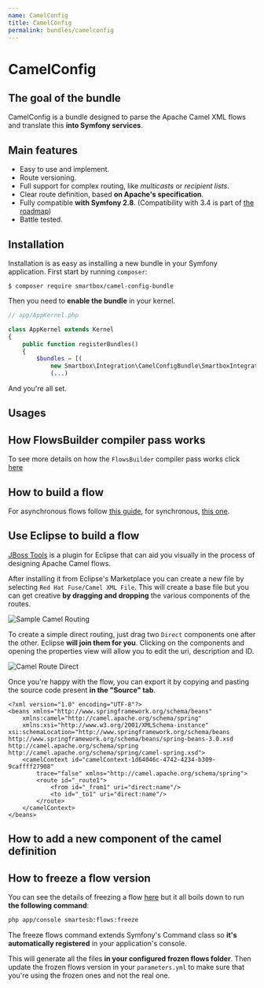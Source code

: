 ```yaml
---
name: CamelConfig
title: CamelConfig
permalink: bundles/camelconfig
---
```


# CamelConfig

## The goal of the bundle
CamelConfig is a bundle designed to parse the Apache Camel XML flows and translate this **into Symfony services**.

## Main features

* Easy to use and implement.
* Route versioning.
* Full support for complex routing, like *multicasts* or *recipient lists*.
* Clear route definition, based **on Apache's specification**.
* Fully compatible **with Symfony 2.8**. (Compatibility with 3.4 is part of [the roadmap](smartesb-skeleton/roadmap))
* Battle tested.

## Installation
Installation is as easy as installing a new bundle in your Symfony application. First start by running `composer`:

`$ composer require smartbox/camel-config-bundle`

Then you need to **enable the bundle** in your kernel.

```php
// app/AppKernel.php

class AppKernel extends Kernel
{
    public function registerBundles()
    {
        $bundles = [(
            new Smartbox\Integration\CamelConfigBundle\SmartboxIntegrationCamelConfigBundle(),
            (...)
```

And you're all set.

## Usages
## How FlowsBuilder compiler pass works
To see more details on how the ```FlowsBuilder``` compiler pass works click [here](/smartesb-skeleton/camel/flows-builder)

## How to build a flow

For asynchronous flows follow [this guide](/smartesb-skeleton/samples/asyncflow), for synchronous, [this one](/smartesb-skeleton/samples/syncflow).

## Use Eclipse to build a flow

[JBoss Tools](http://marketplace.eclipse.org/content/jboss-tools) is a plugin for Eclipse that can aid you visually in the process of designing Apache Camel flows. 

After installing it from Eclipse's Marketplace you can create a new file by selecting `Red Hat Fuse/Camel XML File`. This will create a base file but you can get creative **by dragging and dropping** the various components of the routes.

![Sample Camel Routing](/smartesb-skeleton/assets/images/camel_routing_sample.jpg)

To create a simple direct routing, just drag two `Direct` components one after the other. Eclipse **will join them for you**. Clicking on the components and opening the properties view will allow you to edit the uri, description and ID.

![Camel Route Direct](/smartesb-skeleton/assets/images/camel_single_route.jpg)

Once you're happy with the flow, you can export it by copying and pasting the source code present **in the "Source" tab**.

```
<?xml version="1.0" encoding="UTF-8"?>
<beans xmlns="http://www.springframework.org/schema/beans"
    xmlns:camel="http://camel.apache.org/schema/spring"
    xmlns:xsi="http://www.w3.org/2001/XMLSchema-instance" xsi:schemaLocation="http://www.springframework.org/schema/beans http://www.springframework.org/schema/beans/spring-beans-3.0.xsd        http://camel.apache.org/schema/spring http://camel.apache.org/schema/spring/camel-spring.xsd">
    <camelContext id="camelContext-1d64046c-4742-4234-b309-9caffff27908"
        trace="false" xmlns="http://camel.apache.org/schema/spring">
        <route id="_route1">
            <from id="_from1" uri="direct:name"/>
            <to id="_to1" uri="direct:name"/>
        </route>
    </camelContext>
</beans>
```

## How to add a new component of the camel definition
## How to freeze a flow version

You can see the details of freezing a flow [here](smartesb-skeleton/samples/freezeflows) but it all boils down to run **the following command**:

```bash
php app/console smartesb:flows:freeze
```

The freeze flows command extends Symfony's Command class so **it's automatically registered** in your application's console.

This will generate all the files **in your configured frozen flows folder**. Then update the frozen flows version in your `parameters.yml` to make sure that you're using the frozen ones and not the real one. 
